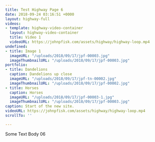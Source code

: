 ```yaml
---
title: Test Highway Page 6
date: 2018-09-24 03:16:51 +0000
layout: highway-full
videos:
- template: highway-video-container
  layout: highway-video-container
  title: Video 1
  videoURL: https://johnpfisk.com/assets/highway/highway-loop.mp4
undefined:
- title: Image 1
  imageURL: "/uploads/2018/09/17/jpf-00003.jpg"
  imageThumbnailURL: "/uploads/2018/09/17/jpf-00003.jpg"
portfolio:
- title: Dandelions
  caption: Dandelions up close
  imageURL: "/uploads/2018/09/17/jpf-tn-00002.jpg"
  imageThumbnailURL: "/uploads/2018/09/17/jpf-00002.jpg"
- title: Horses
  caption: Horses
  imageURL: "/uploads/2018/09/17/jpf-00003-1.jpg"
  imageThumbnailURL: "/uploads/2018/09/17/jpf-00003.jpg"
caption: Start of the new site.
videoURL: https://johnpfisk.com/assets/highway/highway-loop.mp4
scrollTo: ''

---
```

Some Text Body 06